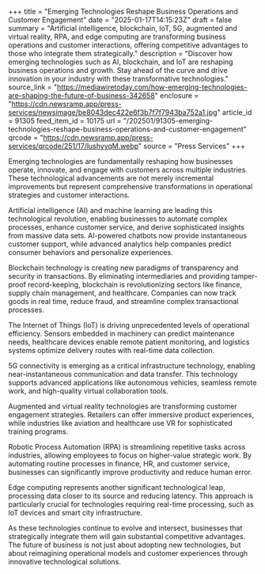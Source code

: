+++
title = "Emerging Technologies Reshape Business Operations and Customer Engagement"
date = "2025-01-17T14:15:23Z"
draft = false
summary = "Artificial intelligence, blockchain, IoT, 5G, augmented and virtual reality, RPA, and edge computing are transforming business operations and customer interactions, offering competitive advantages to those who integrate them strategically."
description = "Discover how emerging technologies such as AI, blockchain, and IoT are reshaping business operations and growth. Stay ahead of the curve and drive innovation in your industry with these transformative technologies."
source_link = "https://mediawiretoday.com/how-emerging-technologies-are-shaping-the-future-of-business-342658"
enclosure = "https://cdn.newsramp.app/press-services/newsimage/be8043dec422e6f3b7f7f7943ba752a1.jpg"
article_id = 91305
feed_item_id = 10175
url = "/202501/91305-emerging-technologies-reshape-business-operations-and-customer-engagement"
qrcode = "https://cdn.newsramp.app/press-services/qrcode/251/17/lushyyqM.webp"
source = "Press Services"
+++

<p>Emerging technologies are fundamentally reshaping how businesses operate, innovate, and engage with customers across multiple industries. These technological advancements are not merely incremental improvements but represent comprehensive transformations in operational strategies and customer interactions.</p><p>Artificial intelligence (AI) and machine learning are leading this technological revolution, enabling businesses to automate complex processes, enhance customer service, and derive sophisticated insights from massive data sets. AI-powered chatbots now provide instantaneous customer support, while advanced analytics help companies predict consumer behaviors and personalize experiences.</p><p>Blockchain technology is creating new paradigms of transparency and security in transactions. By eliminating intermediaries and providing tamper-proof record-keeping, blockchain is revolutionizing sectors like finance, supply chain management, and healthcare. Companies can now track goods in real time, reduce fraud, and streamline complex transactional processes.</p><p>The Internet of Things (IoT) is driving unprecedented levels of operational efficiency. Sensors embedded in machinery can predict maintenance needs, healthcare devices enable remote patient monitoring, and logistics systems optimize delivery routes with real-time data collection.</p><p>5G connectivity is emerging as a critical infrastructure technology, enabling near-instantaneous communication and data transfer. This technology supports advanced applications like autonomous vehicles, seamless remote work, and high-quality virtual collaboration tools.</p><p>Augmented and virtual reality technologies are transforming customer engagement strategies. Retailers can offer immersive product experiences, while industries like aviation and healthcare use VR for sophisticated training programs.</p><p>Robotic Process Automation (RPA) is streamlining repetitive tasks across industries, allowing employees to focus on higher-value strategic work. By automating routine processes in finance, HR, and customer service, businesses can significantly improve productivity and reduce human error.</p><p>Edge computing represents another significant technological leap, processing data closer to its source and reducing latency. This approach is particularly crucial for technologies requiring real-time processing, such as IoT devices and smart city infrastructure.</p><p>As these technologies continue to evolve and intersect, businesses that strategically integrate them will gain substantial competitive advantages. The future of business is not just about adopting new technologies, but about reimagining operational models and customer experiences through innovative technological solutions.</p>